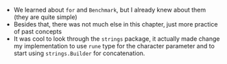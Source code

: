 - We learned about `for` and `Benchmark`, but I already knew about them (they are quite simple)
- Besides that, there was not much else in this chapter, just more practice of past concepts
- It was cool to look through the `strings` package, it actually made change my implementation to use `rune` type for the character parameter and to start using `strings.Builder` for concatenation.
